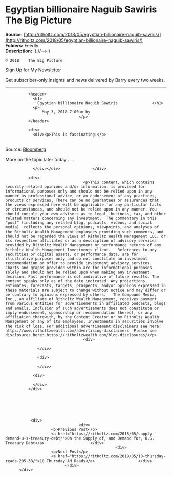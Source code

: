 # Egyptian billionaire Naguib Sawiris The Big Picture

**Source:** [http://ritholtz.com/2018/05/egyptian-billionaire-naguib-sawiris/](http://ritholtz.com/2018/05/egyptian-billionaire-naguib-sawiris/)  
**Folders:** Feedly  
**Description:** ');//-->
  }

    © 2018    The Big Picture  

Sign Up for My Newsletter

Get subscriber-only insights and news delivered by Barry every two weeks.


---

<div>

		      <header>
		        <h1>
		          Egyptian billionaire Naguib Sawiris		        </h1>
		        <p>
			        May 3, 2018 7:00am by
			        		        </p>
		      </header>

		      <div>
		        <div><p>This is fascinating:</p>
<p><br>
Source: <a href="https://www.bloomberg.com/news/articles/2018-05-01/north-korea-is-a-bright-spot-for-billionaire-who-forecasts-crash">Bloomberg</a><br>
 </p>
<p>More on the topic later today . . .</p>
<div>
                    
                </div></div>		      </div>

		      <div>
			      				      <p>This content, which contains security-related opinions and/or information, is provided for informational purposes only and should not be relied upon in any manner as professional advice, or an endorsement of any practices, products or services. There can be no guarantees or assurances that the views expressed here will be applicable for any particular facts or circumstances, and should not be relied upon in any manner. You should consult your own advisers as to legal, business, tax, and other related matters concerning any investment.  The commentary in this “post” (including any related blog, podcasts, videos, and social media)  reflects the personal opinions, viewpoints, and analyses of the Ritholtz Wealth Management employees providing such comments, and should not be regarded the views of Ritholtz Wealth Management LLC. or its respective affiliates or as a description of advisory services provided by Ritholtz Wealth Management or performance returns of any Ritholtz Wealth Management Investments client.   References to any securities or digital assets, or performance data, are for illustrative purposes only and do not constitute an investment recommendation or offer to provide investment advisory services. Charts and graphs provided within are for informational purposes solely and should not be relied upon when making any investment decision. Past performance is not indicative of future results. The content speaks only as of the date indicated. Any projections, estimates, forecasts, targets, prospects, and/or opinions expressed in these materials are subject to change without notice and may differ or be contrary to opinions expressed by others.   The Compound Media, Inc., an affiliate of Ritholtz Wealth Management, receives payment from various entities for advertisements in affiliated podcasts, blogs and emails. Inclusion of such advertisements does not constitute or imply endorsement, sponsorship or recommendation thereof, or any affiliation therewith, by the Content Creator or by Ritholtz Wealth Management or any of its employees. Investments in securities involve the risk of loss. For additional advertisement disclaimers see here: https://www.ritholtzwealth.com/advertising-disclaimers  Please see disclosures here: https://ritholtzwealth.com/blog-disclosures/</p>
				    			      <div>
			      	  			      	  
			      </div>

			      <div>
			      	
			      </div>

		        <div>
		        	
		        </div>
		      </div>
		    
		    
								
							  
			  		      
		      
		       <div>
		       				       	<div>
			       		<p>Previous Post</p>
			      		<a href="https://ritholtz.com/2018/05/supply-demand-u-s-treasury-debt/">On the Supply of, and Demand for, U.S. Treasury Debt</a>			      	</div>
			    			    			      	<div>
			      		<p>Next Post</p>
			      		<a href="https://ritholtz.com/2018/05/10-thursday-reads-205-38/">10 Thursday AM Reads</a>			      	</div>
			    		      </div>
	      </div>

	    